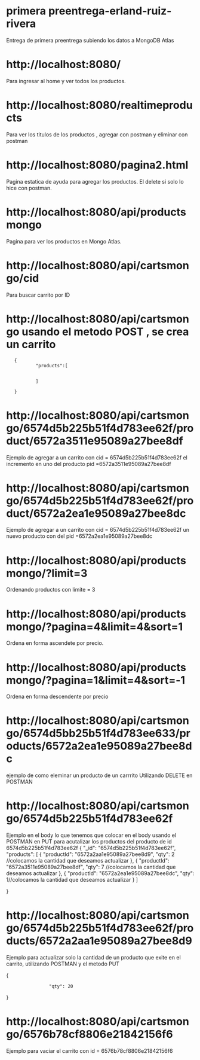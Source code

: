# primera preentrega-erland-ruiz-rivera
Entrega de primera preentrega subiendo los datos a MongoDB Atlas


# http://localhost:8080/  
Para ingresar al home y ver todos los productos.


# http://localhost:8080/realtimeproducts
Para ver los titulos de los productos , agregar con postman y eliminar con postman

# http://localhost:8080/pagina2.html
Pagina estatica de ayuda para agregar los productos. El delete  si  solo lo hice con postman.

# http://localhost:8080/api/productsmongo
Pagina para ver los productos en Mongo Atlas.

# http://localhost:8080/api/cartsmongo/cid 
Para buscar carrito por ID


# http://localhost:8080/api/cartsmongo   usando el metodo POST , se crea un carrito
       {   
               "products":[
                          

               ]
             
       }

# http://localhost:8080/api/cartsmongo/6574d5b225b51f4d783ee62f/product/6572a3511e95089a27bee8df

<!-- ejemplos para probar -->
<!-- http://localhost:8080/api/cartsmongo/6574d5bb25b51f4d783ee633/product/6572a2aa1e95089a27bee8d9 -->

<!-- http://localhost:8080/api/cartsmongo/6574d5bb25b51f4d783ee633/product/6572a2ea1e95089a27bee8dc -->

Ejemplo de agregar a un carrito con cid = 6574d5b225b51f4d783ee62f  el incremento en uno del producto pid =6572a3511e95089a27bee8df

# http://localhost:8080/api/cartsmongo/6574d5b225b51f4d783ee62f/product/6572a2ea1e95089a27bee8dc

Ejemplo de agregar a un carrito con cid = 6574d5b225b51f4d783ee62f  un nuevo producto con del pid =6572a2ea1e95089a27bee8dc


# http://localhost:8080/api/productsmongo/?limit=3
Ordenando productos con limite = 3


# http://localhost:8080/api/productsmongo/?pagina=4&limit=4&sort=1
Ordena en forma ascendete por  precio.

# http://localhost:8080/api/productsmongo/?pagina=1&limit=4&sort=-1
Ordena en forma descendente por precio


# http://localhost:8080/api/cartsmongo/6574d5bb25b51f4d783ee633/products/6572a2ea1e95089a27bee8dc
ejemplo de como eleminar un producto de un carrrito
Utilizando DELETE en POSTMAN

# http://localhost:8080/api/cartsmongo/6574d5b225b51f4d783ee62f

Ejemplo en el body  lo que tenemos que colocar en el body  usando el POSTMAN en PUT  para acutalizar los productos  del producto de id 6574d5b225b51f4d783ee62f
 {
            "_id": "6574d5b225b51f4d783ee62f",
            "products": [
                {
                    "productId": "6572a2aa1e95089a27bee8d9",
                    "qty": 2 //colocamos la cantidad que deseamos actualizar
                },
                {
                    "productId": "6572a3511e95089a27bee8df",
                    "qty": 7 //colocamos la cantidad que deseamos actualizar
                },
                {
                    "productId": "6572a2ea1e95089a27bee8dc",
                    "qty": 1//colocamos la cantidad que deseamos actualizar
                }
            ]
           
}

# http://localhost:8080/api/cartsmongo/6574d5b225b51f4d783ee62f/products/6572a2aa1e95089a27bee8d9
Ejemplo para actualizar solo la cantidad  de un producto que exite en el carrito, utilizando POSTMAN y el metodo PUT

 {
          
                    "qty": 20
              
           
}


# http://localhost:8080/api/cartsmongo/6576b78cf8806e21842156f6

Ejemplo para vaciar el carrito con id = 6576b78cf8806e21842156f6